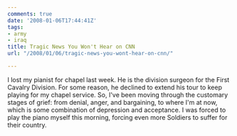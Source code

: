 ```yaml
---
comments: true
date: '2008-01-06T17:44:41Z'
tags:
- army
- iraq
title: Tragic News You Won't Hear on CNN
url: "/2008/01/06/tragic-news-you-wont-hear-on-cnn/"

---
```

<p>I lost my pianist for chapel last week. He is the division surgeon for the First Cavalry Division. For some reason, he declined to extend his tour to keep playing for my chapel service. So, I've been moving through the customary stages of grief: from denial, anger, and bargaining, to where I'm at now, which is some combination of depression and acceptance. I was forced to play the piano myself this morning, forcing even more Soldiers to suffer for their country.</p>
